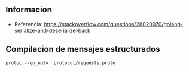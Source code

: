 
## Informacion

* Referencia: https://stackoverflow.com/questions/28020070/golang-serialize-and-deserialize-back

## Compilacion de mensajes estructurados

```
protoc --go_out=. protocol/requests.proto
```
